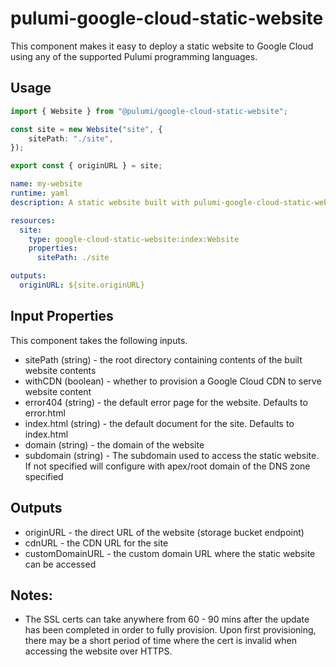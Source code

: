 # pulumi-google-cloud-static-website

This component makes it easy to deploy a static website to Google Cloud using any of the supported Pulumi programming languages.

## Usage

```typescript
import { Website } from "@pulumi/google-cloud-static-website";

const site = new Website("site", {
    sitePath: "./site",
});

export const { originURL } = site;
```

```yaml
name: my-website
runtime: yaml
description: A static website built with pulumi-google-cloud-static-website.

resources:
  site:
    type: google-cloud-static-website:index:Website
    properties:
      sitePath: ./site

outputs:
  originURL: ${site.originURL}
```

## Input Properties

This component takes the following inputs.

- sitePath (string) - the root directory containing contents of the built website contents
- withCDN (boolean) - whether to provision a Google Cloud CDN to serve website content
- error404 (string) - the default error page for the website. Defaults to error.html
- index.html (string) - the default document for the site. Defaults to index.html
- domain (string) - the domain of the website
- subdomain (string) - The subdomain used to access the static website. If not specified will configure with apex/root domain of the DNS zone specified

## Outputs

- originURL - the direct URL of the website (storage bucket endpoint)
- cdnURL - the CDN URL for the site
- customDomainURL - the custom domain URL where the static website can be accessed


## Notes:

- The SSL certs can take anywhere from 60 - 90 mins after the update has been completed in order to fully provision. Upon first provisioning, there may be a short period of time where the cert is invalid when accessing the website over HTTPS.